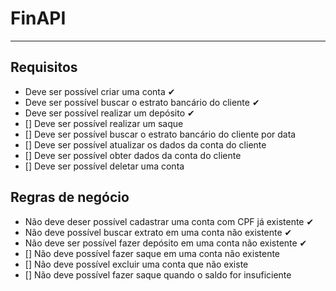 # FinAPI

---

## Requisitos

- Deve ser possível criar uma conta ✔
- Deve ser possível buscar o estrato bancário do cliente ✔
- Deve ser possível realizar um depósito ✔
- [] Deve ser possível realizar um saque
- [] Deve ser possível  buscar o estrato bancário do cliente por data
- [] Deve ser possível atualizar os dados da conta do cliente
- [] Deve ser possível obter dados da conta do cliente
- [] Deve ser possível deletar uma conta

## Regras de negócio

- Não deve deser possível cadastrar uma conta com CPF já existente ✔
- Não deve possível buscar extrato em uma conta não existente ✔
- Não deve ser possível fazer depósito em uma conta não existente ✔
- [] Não deve possível fazer saque em uma conta não existente
- [] Não deve possível excluir uma conta que não existe
- [] Não deve possível fazer saque quando o saldo for insuficiente
